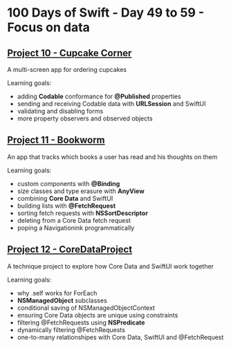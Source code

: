 # 100 Days of Swift - Day 49 to 59 - Focus on data

## [Project 10 - Cupcake Corner](Project%2010)
A multi-screen app for ordering cupcakes

Learning goals:
- adding **Codable** conformance for **@Published** properties
- sending and receiving Codable data with **URLSession** and SwiftUI
- validating and disabling forms
- more property observers and observed objects

## [Project 11 - Bookworm](Project%2011)
An app that tracks which books a user has read and his thoughts on them

Learning goals:
- custom components with **@Binding**
- size classes and type erasure with **AnyView**
- combining **Core Data** and SwiftUI
- building lists with **@FetchRequest**
- sorting fetch requests with **NSSortDescriptor**
- deleting from a Core Data fetch request
- poping a Navigationink programmatically

## [Project 12 - CoreDataProject](Project%2012)
A technique project to explore how Core Data and SwiftUI work together

Learning goals:
- why \.self works for ForEach
- **NSManagedObject** subclasses
- conditional saving of NSManagedObjectContext
- ensuring Core Data objects are unique using constraints
- filtering @FetchRequests using **NSPredicate**
- dynamically filtering @FetchRequests
- one-to-many relationshipes with Core Data, SwiftUI and @FetchRequest
